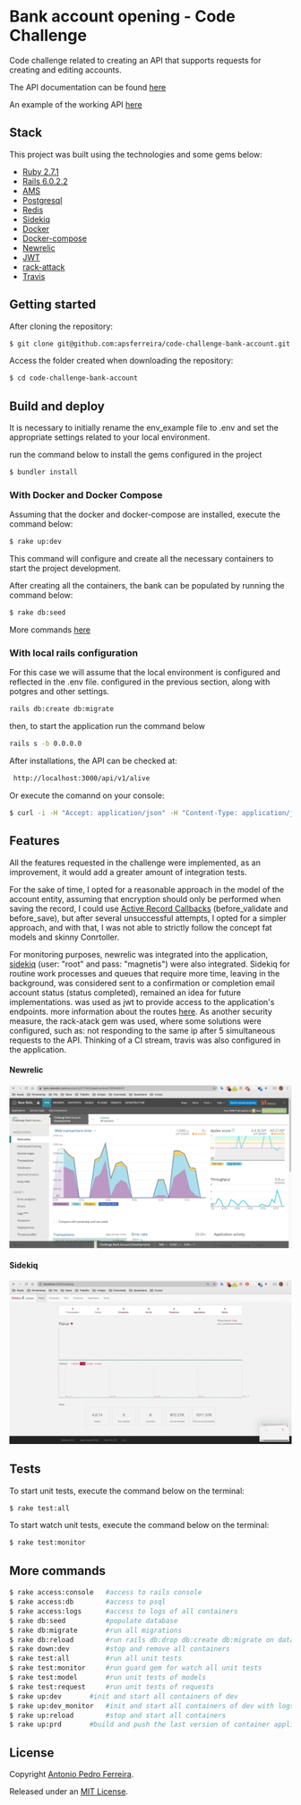 # Bank account opening - Code Challenge

<!-- [![Build Status](https://travis-ci.org/apsferreira/code-challenge-bank-account.svg?branch=master)](https://travis-ci.org/apsferreira/code-challenge-bank-account) -->

Code challenge related to creating an API that supports requests for creating and editing accounts.

The API documentation can be found [here](https://app.swaggerhub.com/apis-docs/WebSTIC/bank-account-opening/1.0.0#/)

An example of the working API [here](http://api.antoniopedro.com.br/api/v1/alive)

## Stack

This project was built using the technologies and some gems below:

- [Ruby 2.7.1](https://www.ruby-lang.org/en/news/2020/03/31/ruby-2-7-1-released/)
- [Rails 6.0.2.2](https://edgeguides.rubyonrails.org/6_0_release_notes.html)
- [AMS](https://github.com/rails-api/active_model_serializers)
- [Postgresql](https://www.postgresql.org/docs/9.6/index.html)
- [Redis](https://redis.io/)
- [Sidekiq](https://sidekiq.org/)
- [Docker](https://www.docker.com/)
- [Docker-compose](https://docs.docker.com/compose/)
- [Newrelic](https://newrelic.com/)
- [JWT](https://jwt.io/)
- [rack-attack](https://github.com/kickstarter/rack-attack)
- [Travis](https://travis-ci.org/)

## Getting started

After cloning the repository:

```bash
$ git clone git@github.com:apsferreira/code-challenge-bank-account.git
```

Access the folder created when downloading the repository:

```bash
$ cd code-challenge-bank-account
```

## Build and deploy

It is necessary to initially rename the env_example file to .env and set the appropriate settings related to your local environment.

run the command below to install the gems configured in the project

```bash
$ bundler install
```

### With Docker and Docker Compose

Assuming that the docker and docker-compose are installed, execute the command below:

```bash
$ rake up:dev
```

This command will configure and create all the necessary containers to start the project development.

After creating all the containers, the bank can be populated by running the command below:

```bash
$ rake db:seed
```

More commands [here](##-more-commands) 

### With local rails configuration

For this case we will assume that the local environment is configured and reflected in the .env file. configured in the previous section, along with potgres and other settings.

```bash
rails db:create db:migrate 
````

then, to start the application run the command below

```bash
rails s -b 0.0.0.0
```

After installations, the API can be checked at:

```bash
 http://localhost:3000/api/v1/alive
```

Or  execute the comannd on your console:

```bash
$ curl -i -H "Accept: application/json" -H "Content-Type: application/json" -X GET http://localhost:3000/api/v1/alive
```

## Features

All the features requested in the challenge were implemented, as an improvement, it would add a greater amount of integration tests.

For the sake of time, I opted for a reasonable approach in the model of the account entity, assuming that encryption should only be performed when saving the record, I could use [Active Record Callbacks](https://guides.rubyonrails.org/active_record_callbacks.html) (before_validate and before_save), but after several unsuccessful attempts, I opted for a simpler approach, and with that, I was not able to strictly follow the concept fat models and skinny Conrtoller.

For monitoring purposes, newrelic was integrated into the application, [sidekiq](http://api.antoniopedro.com.br/sidekiq) (user: "root" and pass: "magnetis") were also integrated. Sidekiq for routine work processes and queues that require more time, leaving in the background, was considered sent to a confirmation or completion email account status (status completed), remained an idea for future implementations. was used as jwt to provide access to the application's endpoints. more information about the routes [here](https://app.swaggerhub.com/apis-docs/WebSTIC/bank-account-opening/1.0.0#/). As another security measure, the rack-atack gem was used, where some solutions were configured, such as: not responding to the same ip after 5 simultaneous requests to the API. Thinking of a CI stream, travis was also configured in the application. 

#### Newrelic

![Newrelic](public/imgs/newrelic.png)

#### Sidekiq

![Newrelic](public/imgs/sidekiq.png)


## Tests

To start unit tests, execute the command below on the terminal:

```bash
$ rake test:all
```

To start watch unit tests,  execute the command below on the terminal:

```bash
$ rake test:monitor
```

## More commands

```bash
$ rake access:console   #access to rails console 
$ rake access:db        #access to psql 
$ rake access:logs      #access to logs of all containers
$ rake db:seed          #populate database
$ rake db:migrate       #run all migrations
$ rake db:reload        #run rails db:drop db:create db:migrate on database
$ rake down:dev     	#stop and remove all containers 
$ rake test:all     	#run all unit tests 
$ rake test:monitor     #run guard gem for watch all unit tests 
$ rake test:model   	#run unit tests of models
$ rake test:request     #run unit tests of requests 
$ rake up:dev 		#init and start all containers of dev
$ rake up:dev_monitor   #init and start all containers of dev with logs
$ rake up:reload    	#stop and start all containers
$ rake up:prd   	#build and push the last version of container application for prod 
```

## License

Copyright [Antonio Pedro Ferreira](https://github.com/apsferreira).

Released under an [MIT License](https://opensource.org/licenses/MIT).